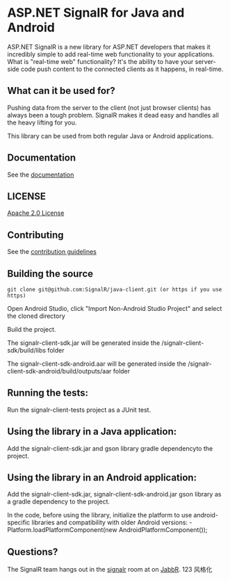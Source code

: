 # ASP.NET SignalR for Java and Android
ASP.NET SignalR is a new library for ASP.NET developers that makes it incredibly simple to add real-time web functionality to your applications. What is "real-time web" functionality? It's the ability to have your server-side code push content to the connected clients as it happens, in real-time.

## What can it be used for?
Pushing data from the server to the client (not just browser clients) has always been a tough problem. SignalR makes 
it dead easy and handles all the heavy lifting for you.

This library can be used from both regular Java or Android applications.

## Documentation
See the [documentation](http://asp.net/signalr)
	
## LICENSE
[Apache 2.0 License](https://github.com/SignalR/SignalR/blob/master/LICENSE.md)

## Contributing

See the [contribution  guidelines](https://github.com/SignalR/SignalR/blob/master/CONTRIBUTING.md)

## Building the source

```
git clone git@github.com:SignalR/java-client.git (or https if you use https)
```


Open Android Studio, click "Import Non-Android Studio Project" and select the cloned directory 

Build the project.

The signalr-client-sdk.jar will be generated inside the /signalr-client-sdk/build/libs folder

The signalr-client-sdk-android.aar will be generated inside the /signalr-client-sdk-android/build/outputs/aar folder

## Running the tests:
	
Run the signalr-client-tests project as a JUnit test.

## Using the library in a Java application:

Add the signalr-client-sdk.jar and gson library gradle dependencyto the project.

## Using the library in an Android application:

Add the signalr-client-sdk.jar, signalr-client-sdk-android.jar gson library as a gradle dependency to the project.

In the code, before using the library, initialize the platform to use android-specific libraries and compatibility with older Android versions:
	- Platform.loadPlatformComponent(new AndroidPlatformComponent());


## Questions?
The SignalR team hangs out in the [signalr](http://jabbr.net/#/rooms/signalr) room at on [JabbR](http://jabbr.net/).
123
风格化
